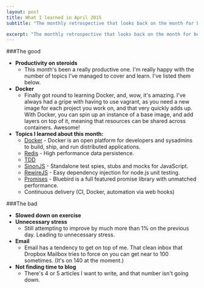 ```yaml
---
layout: post
title: What I learned in April 2015
subtitle: "The monthly retrospective that looks back on the month for better or for worse."

excerpt: "The monthly retrospective that looks back on the month for better or for worse."
---
```


###The good
- **Productivity on steroids**
  - This month's been a really productive one. I'm really happy with the number of topics I've managed to cover and learn. I've listed them below.
- **Docker**
  - Finally got round to learning Docker, and, wow, it's amazing. I've always had a gripe with having to use vagrant, as you need a new image for each project you work on, and that very quickly adds up. With Docker, you can spin up an instance of a base image, and add layers on top of it, meaning that resources can be shared across containers. Awesome!
- **Topics I learned about this month:**
  - [Docker](https://www.docker.com/) - Docker is an open platform for developers and sysadmins to build, ship, and run distributed applications.
  - [Redis](http://redis.io/) - High performance data persistence.
  - [TDD](http://en.wikipedia.org/wiki/Test-driven_development)
  - [SinonJS](http://sinonjs.org/) - Standalone test spies, stubs and mocks for JavaScript.
  - [RewireJS](https://github.com/jhnns/rewire) - Easy dependency injection for node.js unit testing.
  - [Promises](https://github.com/petkaantonov/bluebird) - Bluebird is a full featured promise library with unmatched performance.
  - Continuous delivery (CI, Docker, automation via web hooks)


###The bad
- **Slowed down on exercise**
- **Unnecessary stress**
  - Still attempting to improve by much more than 1% on the previous day. Leading to unnecessary stress.
- **Email**
  - Email has a tendency to get on top of me. That clean inbox that Dropbox Mailbox tries to force on you can get near to 100 sometimes. (It's on 140 at the moment.)
- **Not finding time to blog**
  - There's 4 or 5 articles I want to write, and that number isn't going down.
